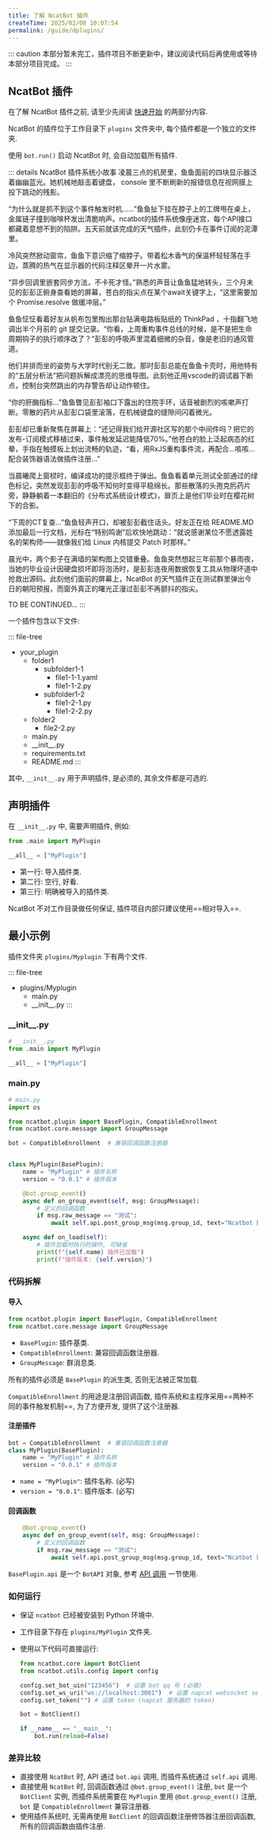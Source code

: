 ```yaml
---
title: 了解 NcatBot 插件
createTime: 2025/02/08 10:07:54
permalink: /guide/dplugins/
---
```


::: caution
本部分暂未完工，插件项目不断更新中，建议阅读代码后再使用或等待本部分项目完成。
:::

## NcatBot 插件

在了解 NcatBot 插件之前, 请至少先阅读 [快速开始](../1.%20快速开始/1.%20快速开始.md) 的两部分内容.

NcatBot 的插件位于工作目录下 `plugins` 文件夹中, 每个插件都是一个独立的文件夹.

使用 `bot.run()` 启动 NcatBot 时, 会自动加载所有插件.

::: details NcatBot 插件系统小故事
凌晨三点的机房里，鱼鱼面前的四块显示器泛着幽幽蓝光。她机械地敲击着键盘， console 里不断刷新的报错信息在视网膜上投下跳动的残影。

“为什么就是抓不到这个事件触发时机......”鱼鱼扯下挂在脖子上的工牌甩在桌上，金属链子撞到咖啡杯发出清脆响声。ncatbot的插件系统像座迷宫，每个API接口都藏着意想不到的陷阱。五天前就该完成的天气插件，此刻仍卡在事件订阅的泥潭里。

冷风突然掀动窗帘，鱼鱼下意识缩了缩脖子。带着松木香气的保温杯轻轻落在手边，蒸腾的热气在显示器的代码注释区晕开一片水雾。

“异步回调里嵌套同步方法，不卡死才怪。”熟悉的声音让鱼鱼猛地转头，三个月未见的彭彭正俯身查看她的屏幕，苍白的指尖点在某个await关键字上，“这里需要加个 Promise.resolve 做缓冲层。”

鱼鱼怔怔看着好友从帆布包里掏出那台贴满电路板贴纸的 ThinkPad ，十指翻飞地调出半个月前的 git 提交记录。“你看，上周重构事件总线的时候，是不是把生命周期钩子的执行顺序改了？”彭彭的呼吸声里混着细微的杂音，像是老旧的通风管道。

他们并排而坐的姿势与大学时代别无二致。那时彭彭总能在鱼鱼卡壳时，用他特有的“五层分析法”把问题拆解成漂亮的思维导图。此刻他正用vscode的调试器下断点，控制台突然跳出的内存警告却让动作顿住。

“你的肝酶指标...”鱼鱼瞥见彭彭袖口下露出的住院手环，话音被剧烈的咳嗽声打断。零散的药片从彭彭口袋里滚落，在机械键盘的缝隙间闪着微光。

彭彭却已重新聚焦在屏幕上：“还记得我们给开源社区写的那个中间件吗？把它的发布-订阅模式移植过来，事件触发延迟能降低70%。”他苍白的脸上泛起病态的红晕，手指在触摸板上划出流畅的轨迹，“看，用RxJS重构事件流，再配合...咳咳...配合装饰器语法做插件注册...”

当晨曦爬上窗棂时，编译成功的提示框终于弹出。鱼鱼看着单元测试全部通过的绿色标记，突然发现彭彭的呼吸不知何时变得平稳绵长。那些散落的头孢克肟药片旁，静静躺着一本翻旧的《分布式系统设计模式》，扉页上是他们毕业时在樱花树下的合影。

“下周的CT复查...”鱼鱼轻声开口，却被彭彭截住话头。好友正在给 README.MD 添加最后一行文档，光标在“特别鸣谢”后欢快地跳动：“就说感谢某位不愿透露姓名的架构师——就像我们给 Linux 内核提交 Patch 时那样。”

晨光中，两个影子在满墙的架构图上交错重叠。鱼鱼突然想起三年前那个暴雨夜，当她的毕业设计因硬盘损坏即将泡汤时，是彭彭连夜用数据恢复工具从物理坏道中抢救出源码。此刻他们面前的屏幕上，NcatBot 的天气插件正在测试群里弹出今日的朝阳预报，而窗外真正的曙光正漫过彭彭不再颤抖的指尖。

TO BE CONTINUED...
:::

一个插件包含以下文件:

::: file-tree

- your_plugin
  - folder1
    - subfolder1-1
      - file1-1-1.yaml
      - file1-1-2.py
    - subfolder1-2
      - file1-2-1.py
      - file1-2-2.py
  - folder2
    - file2-2.py
  - main.py
  - \_\_init\_\_.py
  - requirements.txt
  - README.md
:::

其中, `__init__.py` 用于声明插件, 是必须的, 其余文件都是可选的.

## 声明插件

在 `__init__.py` 中, 需要声明插件, 例如:

```python
from .main import MyPlugin

__all__ = ["MyPlugin"]
```

- 第一行: 导入插件类.
- 第二行: 空行, 好看.
- 第三行: 明确被导入的插件类.

NcatBot 不对工作目录做任何保证, 插件项目内部只建议使用==相对导入==.

## 最小示例

插件文件夹 `plugins/Myplugin` 下有两个文件.

::: file-tree

- plugins/Myplugin
  - main.py
  - \_\_init\_\_.py
:::

### \_\_init\_\_.py

```python
# __init__.py
from .main import MyPlugin

__all__ = ["MyPlugin"]
```

### main.py

```python
# main.py
import os

from ncatbot.plugin import BasePlugin, CompatibleEnrollment
from ncatbot.core.message import GroupMessage

bot = CompatibleEnrollment  # 兼容回调函数注册器


class MyPlugin(BasePlugin):
    name = "MyPlugin" # 插件名称
    version = "0.0.1" # 插件版本

    @bot.group_event()
    async def on_group_event(self, msg: GroupMessage):
        # 定义的回调函数
        if msg.raw_message == "测试":
            await self.api.post_group_msg(msg.group_id, text="Ncatbot 插件测试成功喵")

    async def on_load(self):
        # 插件加载时执行的操作, 可缺省
        print(f"{self.name} 插件已加载")
        print(f"插件版本: {self.version}")
```

### 代码拆解

#### 导入

```python
from ncatbot.plugin import BasePlugin, CompatibleEnrollment
from ncatbot.core.message import GroupMessage
```

- `BasePlugin`: 插件基类.
- `CompatibleEnrollment`: 兼容回调函数注册器.
- `GroupMessage`: 群消息类.

所有的插件必须是 `BasePlugin` 的派生类, 否则无法被正常加载.

`CompatibleEnrollment` 的用途是注册回调函数, 插件系统和主程序采用==两种不同的事件触发机制==, 为了方便开发, 提供了这个注册器.

#### 注册插件

```python
bot = CompatibleEnrollment  # 兼容回调函数注册器
class MyPlugin(BasePlugin):
    name = "MyPlugin" # 插件名称
    version = "0.0.1" # 插件版本

```

- `name = "MyPlugin"`: 插件名称. (必写)
- `version = "0.0.1"`: 插件版本. (必写)

#### 回调函数

```python
    @bot.group_event()
    async def on_group_event(self, msg: GroupMessage):
        # 定义的回调函数
        if msg.raw_message == "测试":
            await self.api.post_group_msg(msg.group_id, text="Ncatbot 插件测试成功喵")
```

`BasePlugin.api` 是一个 `BotAPI` 对象, 参考 [API 调用](../4.%20API%20参考/1.%20API%20调用) 一节使用.

### 如何运行

- 保证 `ncatbot` 已经被安装到 Python 环境中.
- 工作目录下存在 `plugins/MyPlugin` 文件夹.
- 使用以下代码可直接运行:

    ```python
    from ncatbot.core import BotClient
    from ncatbot.utils.config import config

    config.set_bot_uin("123456")  # 设置 bot qq 号 (必填)
    config.set_ws_uri("ws://localhost:3001")  # 设置 napcat websocket server 地址
    config.set_token("") # 设置 token (napcat 服务器的 token)

    bot = BotClient()

    if __name__ == "__main__":
        bot.run(reload=False)
    ```

### 差异比较

- 直接使用 `NcatBot` 时, API 通过 `bot.api` 调用, 而插件系统通过 `self.api` 调用.
- 直接使用 `NcatBot` 时, 回调函数通过 `@bot.group_event()` 注册, `bot` 是一个 `BotClient` 实例, 而插件系统需要在 `MyPlugin` 里用 `@bot.group_event()` 注册, `bot` 是 `CompatibleEnrollment` 兼容注册器.
- 使用插件系统时, 无需再使用 `BotClient` 的回调函数注册修饰器注册回调函数, 所有的回调函数由插件注册.

